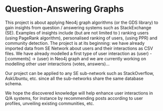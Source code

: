 # Question-Answering Graphs

This project is about applying Neo4j graph algorithms (or the GDS library) to gain insights from question / answering systems such as StackExchange (SE). Examples of insights include (but are not limited to ) ranking users (using PageRank algorithm), personalised ranking of users, (using PPR) and community detection.
The project is at its beginning: we have already imported data from SE Network about users and their interactions as CSV files. We have already modelled a first type of user interaction as (user) -[:comments] -> (user) in Neo4j graph and we are currently working on modelling other user interactions (votes, answers)...

Our project can be applied to any SE sub-network such as StackOverflow, AskUbuntu, etc. since all the sub-networks share the same database schema.

We hope the discovered knowledge will help enhance user interactions in Q/A systems, for instance by recommending posts according to user profiles, unveiling existing communities, etc.
